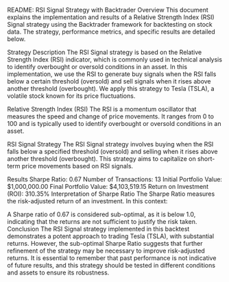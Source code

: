 README: RSI Signal Strategy with Backtrader
Overview
This document explains the implementation and results of a Relative Strength Index (RSI) Signal strategy using the Backtrader framework for backtesting on stock data. The strategy, performance metrics, and specific results are detailed below.

Strategy Description
The RSI Signal strategy is based on the Relative Strength Index (RSI) indicator, which is commonly used in technical analysis to identify overbought or oversold conditions in an asset. In this implementation, we use the RSI to generate buy signals when the RSI falls below a certain threshold (oversold) and sell signals when it rises above another threshold (overbought). We apply this strategy to Tesla (TSLA), a volatile stock known for its price fluctuations.

Relative Strength Index (RSI)
The RSI is a momentum oscillator that measures the speed and change of price movements. It ranges from 0 to 100 and is typically used to identify overbought or oversold conditions in an asset.

RSI Signal Strategy
The RSI Signal strategy involves buying when the RSI falls below a specified threshold (oversold) and selling when it rises above another threshold (overbought). This strategy aims to capitalize on short-term price movements based on RSI signals.

Results
Sharpe Ratio: 0.67
Number of Transactions: 13
Initial Portfolio Value: $1,000,000.00
Final Portfolio Value: $4,103,519.15
Return on Investment (ROI): 310.35%
Interpretation of Sharpe Ratio
The Sharpe Ratio measures the risk-adjusted return of an investment. In this context:

A Sharpe ratio of 0.67 is considered sub-optimal, as it is below 1.0, indicating that the returns are not sufficient to justify the risk taken.
Conclusion
The RSI Signal strategy implemented in this backtest demonstrates a potent approach to trading Tesla (TSLA), with substantial returns. However, the sub-optimal Sharpe Ratio suggests that further refinement of the strategy may be necessary to improve risk-adjusted returns. It is essential to remember that past performance is not indicative of future results, and this strategy should be tested in different conditions and assets to ensure its robustness.
